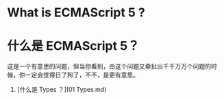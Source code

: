 # What is ECMAScript 5 ?
# 什么是 ECMAScript 5？
这是一个有意思的问题，但当你看到，由这个问题又牵扯出千千万万个问题的时候，你一定会觉得日了狗了，不不，是更有意思。

1. [什么是 Types ？](01 Types.md)
